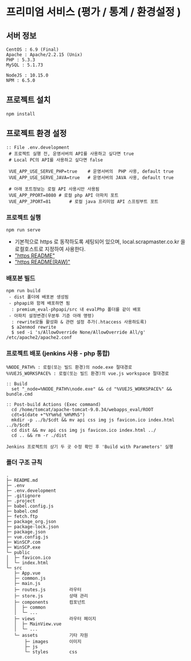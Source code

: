 # 프리미엄 서비스 (평가 / 통계 / 환경설정 )

## 서버 정보
```
CentOS : 6.9 (Final)
Apache : Apache/2.2.15 (Unix)
PHP : 5.3.3
MySQL : 5.1.73

NodeJS : 10.15.0
NPM : 6.5.0
```

## 프로젝트 설치
```
npm install
```

## 프로젝트 환경 설정
```
:: File .env.development
 # 프로젝트 실행 전, 운영서버의 API를 사용하고 싶다면 true
 # Local PC의 API를 사용하고 싶다면 false
 
 VUE_APP_USE_SERVE_PHP=true    # 운영서버의  PHP 사용, default true
 VUE_APP_USE_SERVE_JAVA=true   # 운영서버의 JAVA 사용, default true
 
 # 아래 포트정보는 로컬 API 사용시만 사용됨
 VUE_APP_PPORT=8080	# 로컬 php API 아파치 포트
 VUE_APP_JPORT=81		# 로컬 java 프리미엄 API 스프링부트 포트
```

### 프로젝트 실행
```
npm run serve
```
 - 기본적으로 https 로 동작하도록 세팅되어 있으며, local.scrapmaster.co.kr 을 로컬호스트로 지정하여 사용한다.
 - ["https README"](https://dev-git.scrapmaster.co.kr/daejeonmember/premium_eval-vue/-/blob/master/ssl/README.md "value") 
 - ["https README(RAW)"](https://dev-git.scrapmaster.co.kr/daejeonmember/premium_eval-vue/-/raw/master/ssl/README.md "value") 

### 배포본 빌드
```
npm run build
 - dist 폴더에 배포본 생성됨
 - phpapi와 함께 배포하면 됨
  : premium_eval-phpapi/src 내 evalPhp 폴더를 같이 배포
 - 아파치 설정변경(우분투 기준 아래 명령)
  : rewrite모듈 활성화 & 관련 설정 추가(.htaccess 사용하도록)
  $ a2enmod rewrite
  $ sed -i 's/AllowOverride None/AllowOverride All/g' /etc/apache2/apache2.conf
```

### 프로젝트 배포 (jenkins 사용 - php 통합)
```
%NODE_PATH% : 로컬(또는 빌드 환경)의 node.exe 절대경로
%VUEJS_WORKSPACE% : 로컬(또는 빌드 환경)의 vue.js workspace 절대경로

:: Build
  set "_node=%NODE_PATH%\node.exe" && cd "%VUEJS_WORKSPACE%" && bundle.cmd

:: Post-build Actions (Exec command)
  cd /home/tomcat/apache-tomcat-9.0.34/webapps_eval/ROOT
  cdt=$(date +"%Y%m%d_%H%M%S")
  mkdir -p ../b/$cdt && mv api css img js favicon.ico index.html ../b/$cdt
  cd dist && mv api css img js favicon.ico index.html ../
  cd .. && rm -r ./dist

Jenkins 프로젝트의 상기 두 곳 수정 확인 후 'Build with Parameters' 실행
```


### 폴더 구조 규칙
```
.
├─ README.md
├─ .env
├─ .env.development
├─ .gitignore
├─ .project
├─ babel.config.js
├─ babel.cmd
├─ fetch.ftp
├─ package_org.json
├─ package-lock.json
├─ package.json
├─ vue.config.js
├─ WinSCP.com
├─ WinSCP.exe
└─ public
│  ├─ favicon.ico
│  └─ index.html
└─ src
   ├─ App.vue
   ├─ common.js 
   ├─ main.js
   ├─ routes.js         라우터
   ├─ store.js          상태 관리
   ├─ components        컴포넌트
   │  ├─ common
   │  └─ ...
   ├─ views             라우터 페이지
   │  ├─ MainView.vue
   │  └─ ...
   └─ assets            기타 자원
       ├─ images        이미지
       ├─ js            
       └─ styles        css
```
